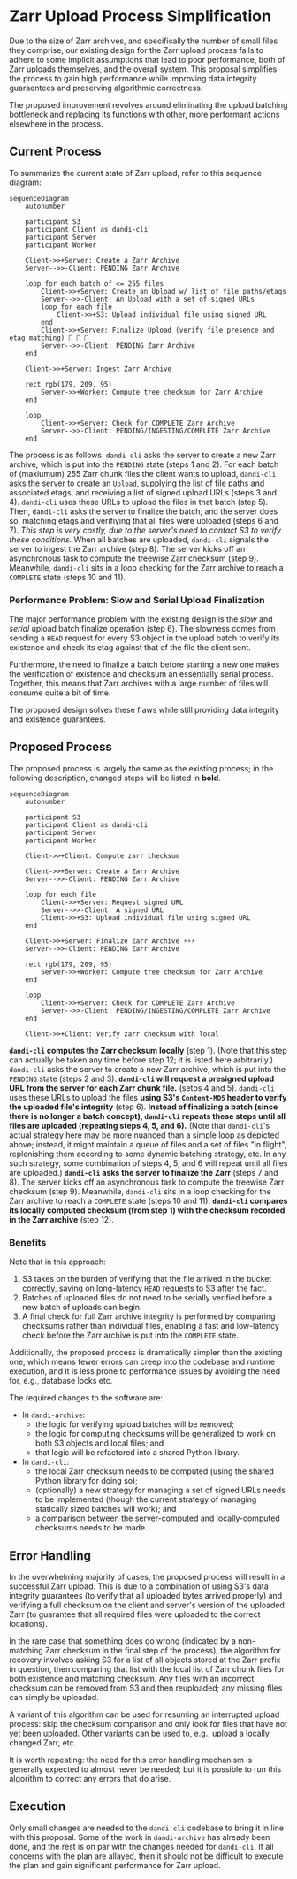 # Zarr Upload Process Simplification

Due to the size of Zarr archives, and specifically the number of small files
they comprise, our existing design for the Zarr upload process fails to adhere
to some implicit assumptions that lead to poor performance, both of Zarr uploads
themselves, and the overall system. This proposal simplifies the process to gain
high performance while improving data integrity guaraentees and preserving
algorithmic correctness.

The proposed improvement revolves around eliminating the upload batching
bottleneck and replacing its functions with other, more performant actions
elsewhere in the process.

## Current Process

To summarize the current state of Zarr upload, refer to this sequence diagram:

```mermaid
sequenceDiagram
    autonumber

    participant S3
    participant Client as dandi-cli
    participant Server
    participant Worker

    Client->>+Server: Create a Zarr Archive
    Server-->>-Client: PENDING Zarr Archive

    loop for each batch of <= 255 files
        Client->>+Server: Create an Upload w/ list of file paths/etags
        Server-->>-Client: An Upload with a set of signed URLs
        loop for each file
            Client->>+S3: Upload individual file using signed URL
        end
        Client->>+Server: Finalize Upload (verify file presence and etag matching) 🐢 🐢 🐢
        Server-->>-Client: PENDING Zarr Archive
    end

    Client->>+Server: Ingest Zarr Archive

    rect rgb(179, 209, 95)
        Server->>+Worker: Compute tree checksum for Zarr Archive
    end

    loop
        Client->>+Server: Check for COMPLETE Zarr Archive
        Server-->>-Client: PENDING/INGESTING/COMPLETE Zarr Archive
    end
```

The process is as follows. `dandi-cli` asks the server to create a new Zarr
archive, which is put into the `PENDING` state (steps 1 and 2). For each batch
of (maxiumum) 255 Zarr chunk files the client wants to upload, `dandi-cli` asks
the server to create an `Upload`, supplying the list of file paths and
associated etags, and receiving a list of signed upload URLs (steps 3 and 4).
`dandi-cli` uses these URLs to upload the files in that batch (step 5). Then,
`dandi-cli` asks the server to finalize the batch, and the server does so,
matching etags and verifiying that all files were uploaded (steps 6 and 7).
*This step is very costly, due to the server's need to contact S3 to verify
these conditions.* When all batches are uploaded, `dandi-cli` signals the server
to ingest the Zarr archive (step 8). The server kicks off an asynchronous task
to compute the treewise Zarr checksum (step 9). Meanwhile, `dandi-cli` sits in a
loop checking for the Zarr archive to reach a `COMPLETE` state (steps 10 and
11).

### Performance Problem: Slow and Serial Upload Finalization

The major performance problem with the existing design is the *slow* and
*serial* upload batch finalize operation (step 6). The slowness comes from
sending a `HEAD` request for every S3 object in the upload batch to verify its
existence and check its etag against that of the file the client sent.

Furthermore, the need to finalize a batch before starting a new one makes the
verification of existence and checksum an essentially serial process. Together,
this means that Zarr archives with a large number of files will consume quite a
bit of time.

The proposed design solves these flaws while still providing data integrity and
existence guarantees.

## Proposed Process

The proposed process is largely the same as the existing process; in the
following description, changed steps will be listed in **bold**.

```mermaid
sequenceDiagram
    autonumber

    participant S3
    participant Client as dandi-cli
    participant Server
    participant Worker

    Client->>+Client: Compute zarr checksum

    Client->>+Server: Create a Zarr Archive
    Server-->>-Client: PENDING Zarr Archive

    loop for each file
        Client->>+Server: Request signed URL
        Server-->>-Client: A signed URL
        Client->>+S3: Upload individual file using signed URL
    end

    Client->>+Server: Finalize Zarr Archive ⚡⚡⚡
    Server-->>-Client: PENDING Zarr Archive

    rect rgb(179, 209, 95)
        Server->>+Worker: Compute tree checksum for Zarr Archive
    end

    loop
        Client->>+Server: Check for COMPLETE Zarr Archive
        Server-->>-Client: PENDING/INGESTING/COMPLETE Zarr Archive
    end

    Client->>+Client: Verify zarr checksum with local
```

**`dandi-cli` computes the Zarr checksum locally** (step 1). (Note that this
step can actually be taken any time before step 12; it is listed here
arbitrarily.) `dandi-cli` asks the server to create a new Zarr archive, which is
put into the `PENDING` state (steps 2 and 3). **`dandi-cli` will request a
presigned upload URL from the server for each Zarr chunk file.** (setps 4 and
5). `dandi-cli` uses these URLs to upload the files **using S3's `Content-MD5`
header to verify the uploaded file's integrity** (step 6). **Instead of
finalizing a batch (since there is no longer a batch concept), `dandi-cli`
repeats these steps until all files are uploaded (repeating steps 4, 5, and
6).** (Note that `dandi-cli`'s actual strategy here may be more nuanced than a
simple loop as depicted above; instead, it might maintain a queue of files and a
set of files "in flight", replenishing them according to some dynamic batching
strategy, etc. In any such strategy, some combination of steps 4, 5, and 6 will
repeat until all files are uploaded.) **`dandi-cli` asks the server to finalize
the Zarr** (steps 7 and 8). The server kicks off an asynchronous task to compute
the treewise Zarr checksum (step 9). Meanwhile, `dandi-cli` sits in a loop
checking for the Zarr archive to reach a `COMPLETE` state (steps 10 and 11).
**`dandi-cli` compares its locally computed checksum (from step 1) with the
checksum recorded in the Zarr archive** (step 12).

### Benefits

Note that in this approach:

1. S3 takes on the burden of verifying that the file arrived in the bucket
   correctly, saving on long-latency `HEAD` requests to S3 after the fact.
2. Batches of uploaded files do not need to be serially verified before a new
   batch of uploads can begin.
3. A final check for full Zarr archive integrity is performed by comparing
   checksums rather than individual files, enabling a fast and low-latency check
   before the Zarr archive is put into the `COMPLETE` state.

Additionally, the proposed process is dramatically simpler than the existing
one, which means fewer errors can creep into the codebase and runtime execution,
and it is less prone to performance issues by avoiding the need for, e.g.,
database locks etc.

The required changes to the software are:

- In `dandi-archive`:
    - the logic for verifying upload batches will be removed;
    - the logic for computing checksums will be generalized to work on both S3
    objects and local files; and
    - that logic will be refactored into a shared Python library.
- In `dandi-cli`:
    - the local Zarr checksum needs to be computed (using the shared Python
    library for doing so);
    - (optionally) a new strategy for managing a set of signed URLs needs to be
    implemented (though the current strategy of managing statically sized
    batches will work); and
    - a comparison between the server-computed and locally-computed checksums
    needs to be made.

## Error Handling

In the overwhelming majority of cases, the proposed process will result in a
successful Zarr upload. This is due to a combination of using S3's data
integrity guarantees (to verify that all uploaded bytes arrived properly) and
verifying a full checksum on the client and server's version of the uploaded
Zarr (to guarantee that all required files were uploaded to the correct
locations).

In the rare case that something does go wrong (indicated by a non-matching Zarr
checksum in the final step of the process), the algorithm for recovery involves
asking S3 for a list of all objects stored at the Zarr prefix in question, then
comparing that list with the local list of Zarr chunk files for both existence
and matching checksum. Any files with an incorrect checksum can be removed from
S3 and then reuploaded; any missing files can simply be uploaded.

A variant of this algorithm can be used for resuming an interrupted upload
process: skip the checksum comparison and only look for files that have not yet
been uploaded. Other variants can be used to, e.g., upload a locally changed
Zarr, etc.

It is worth repeating: the need for this error handling mechanism is generally
expected to almost never be needed; but it is possible to run this algorithm to
correct any errors that do arise.

## Execution

Only small changes are needed to the `dandi-cli` codebase to bring it in line
with this proposal. Some of the work in `dandi-archive` has already been done,
and the rest is on par with the changes needed for `dandi-cli`. If all concerns
with the plan are allayed, then it should not be difficult to execute the plan
and gain significant performance for Zarr upload.
